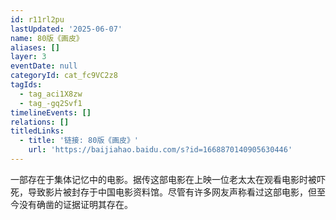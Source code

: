```yaml
---
id: r11rl2pu
lastUpdated: '2025-06-07'
name: 80版《画皮》
aliases: []
layer: 3
eventDate: null
categoryId: cat_fc9VC2z8
tagIds:
  - tag_aci1X8zw
  - tag_-gq2Svf1
timelineEvents: []
relations: []
titledLinks:
  - title: '链接: 80版《画皮》'
    url: 'https://baijiahao.baidu.com/s?id=1668870140905630446'
---
```

一部存在于集体记忆中的电影。据传这部电影在上映一位老太太在观看电影时被吓死，导致影片被封存于中国电影资料馆。尽管有许多网友声称看过这部电影，但至今没有确凿的证据证明其存在。
